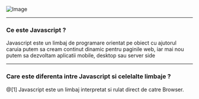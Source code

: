
<span class="menu-title" style="display:none">Introduction</span>

![Image](https://i.imgflip.com/25r5vs.jpg)

---

<span class="menu-title" style="display:none">What is Javascript</span>

### Ce este Javascript ?
Javascript este un limbaj de programare orientat pe obiect cu ajutorul caruia putem sa cream continut dinamic pentru paginile web, iar mai nou putem sa dezvoltam aplicatii mobile, desktop sau server side


---

<span class="menu-title" style="display:none">Difference between Javascript and other languages</span>

### Care este diferenta intre Javascript si celelalte limbaje ?
@[1] Javascript este un limbaj interpretat si rulat direct de catre Browser.
